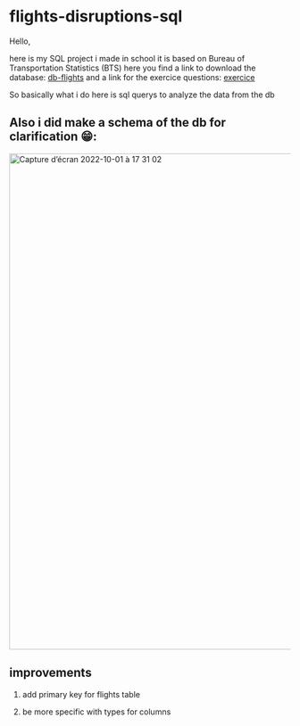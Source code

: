 # flights-disruptions-sql
Hello,

here is my SQL project i made in school it is based on Bureau of Transportation Statistics (BTS)
here you find a link to download the database: <a href="https://drive.google.com/file/d/1NBqcdW778CqDBfTk35EfxUV1_W2mhJi2/view?usp=sharing">db-flights</a>
and a link for the exercice questions: <a href="https://github.com/fawzibazari/flights-disruptions-sql/blob/main/ProjetTraficAerien.docx
">exercice</a>
<br>

So basically what i do here is sql querys to analyze the data from the db

## Also i did make a schema of the db for clarification 😁:


<img width="890" alt="Capture d’écran 2022-10-01 à 17 31 02" src="https://user-images.githubusercontent.com/67472505/193416758-3685b2d1-8ff8-4037-a8ed-f7b09d38e51d.png">


## improvements

1. add primary key for flights table

2. be more specific with types for columns
